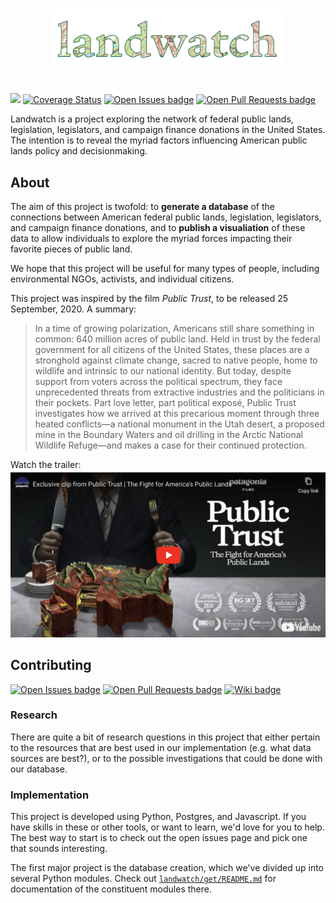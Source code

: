 # <p align='center'><img height="100" src="/docs/img/logo@2x.png"></img></p>


[![](https://img.shields.io/travis/acannistra/landwatch?style=flat-square)](https://travis-ci.org/github/acannistra/landwatch) [![Coverage Status](https://img.shields.io/coveralls/github/acannistra/landwatch?style=flat-square)](https://coveralls.io/github/acannistra/landwatch)
[![Open Issues badge](https://img.shields.io/github/issues-raw/acannistra/landwatch?color=00A676&style=flat-square)](https://github.com/acannistra/landwatch/issues)
[![Open Pull Requests badge](https://img.shields.io/github/issues-pr-raw/acannistra/landwatch?color=00A676&style=flat-square)](https://github.com/acannistra/landwatch/pulls)




Landwatch is a project exploring the network of federal public lands, legislation, legislators, and campaign finance donations in the United States. The intention is to reveal the myriad factors influencing American public lands policy and decisionmaking.

## About

The aim of this project is twofold: to __generate a database__ of the connections between American federal public lands, legislation, legislators, and campaign finance donations, and to __publish a visualiation__ of these data to allow individuals to explore the myriad forces impacting their favorite pieces of public land.

We hope that this project will be useful for many types of people, including environmental NGOs, activists, and individual citizens.



This project was inspired by the film _Public Trust_, to be released 25 September, 2020. A summary:

> In a time of growing polarization, Americans still share something in common: 640 million acres of public land. Held in trust by the federal government for all citizens of the United States, these places are a stronghold against climate change, sacred to native people, home to wildlife and intrinsic to our national identity. But today, despite support from voters across the political spectrum, they face unprecedented threats from extractive industries and the politicians in their pockets. Part love letter, part political exposé, Public Trust investigates how we arrived at this precarious moment through three heated conflicts—a national monument in the Utah desert, a proposed mine in the Boundary Waters and oil drilling in the Arctic National Wildlife Refuge—and makes a case for their continued protection.

 Watch the trailer:
[![](docs/img/publictrust.png)](https://youtu.be/v59R37i-CIU)

## Contributing
[![Open Issues badge](https://img.shields.io/github/issues-raw/acannistra/landwatch?color=00A676&style=flat-square)](https://github.com/acannistra/landwatch/issues)
[![Open Pull Requests badge](https://img.shields.io/github/issues-pr-raw/acannistra/landwatch?color=00A676&style=flat-square)](https://github.com/acannistra/landwatch/pulls)
[![Wiki badge](https://img.shields.io/badge/docs-wiki-blue?style=flat-square)](https://github.com/acannistra/landwatch/wiki)

### Research
There are quite a bit of research questions in this project that either pertain to the resources that are best used in our implementation (e.g. what data sources are best?), or to the possible investigations that could be done with our database.

### Implementation
This project is developed using Python, Postgres, and Javascript. If you have skills in these or other tools, or want to learn, we'd love for you to help. The best way to start is to check out the open issues page and pick one that sounds interesting.

The first major project is the database creation, which we've divided up into several Python modules. Check out [`landwatch/get/README.md`](landwatch/get) for documentation of the constituent modules there.
